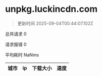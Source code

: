 
  # unpkg.luckincdn.com

  > 更新时间 2025-09-04T00:44:07.102Z
  
  总共请求 0

  请求报错 0

  平均耗时 NaNms

|城市|ip|下载大小|速度|
|-----|----------|---|---|

  